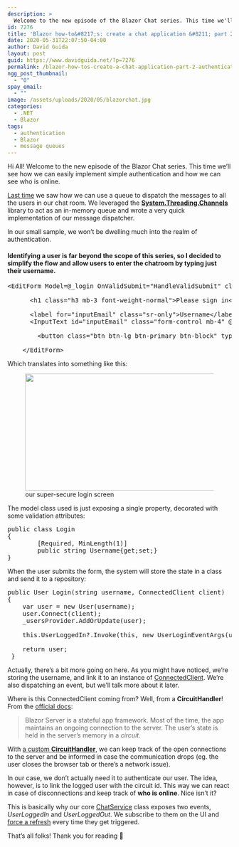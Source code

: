 ```yaml
---
description: >
  Welcome to the new episode of the Blazor Chat series. This time we'll see how we can add simple authentication and how we can see who is online.
id: 7276
title: 'Blazor how-to&#8217;s: create a chat application &#8211; part 2: authentication'
date: 2020-05-31T22:07:50-04:00
author: David Guida
layout: post
guid: https://www.davidguida.net/?p=7276
permalink: /blazor-how-tos-create-a-chat-application-part-2-authentication/
ngg_post_thumbnail:
  - "0"
spay_email:
  - ""
image: /assets/uploads/2020/05/blazorchat.jpg
categories:
  - .NET
  - Blazor
tags:
  - authentication
  - Blazor
  - message queues
---
```

Hi All! Welcome to the new episode of the Blazor Chat series. This time we&#8217;ll see how we can easily implement simple authentication and how we can see who is online.

<a rel="noreferrer noopener" target="_blank" href="https://www.davidguida.net/blazor-how-tos-create-a-chat-application-part-1-introduction/">Last time</a> we saw how we can use a queue to dispatch the messages to all the users in our chat room. We leveraged the **<a rel="noreferrer noopener" target="_blank" href="https://www.davidguida.net/how-to-implement-producer-consumer-with-system-threading-channels/">System.Threading.Channels</a>** library to act as an in-memory queue and wrote a very quick implementation of our message dispatcher.

In our small sample, we won&#8217;t be dwelling much into the realm of authentication. 

#### Identifying a user is far beyond the scope of this series, so I decided to simplify the flow and allow users to enter the chatroom by typing just their username.

<pre class="EnlighterJSRAW" data-enlighter-language="html" data-enlighter-theme="" data-enlighter-highlight="" data-enlighter-linenumbers="" data-enlighter-lineoffset="" data-enlighter-title="" data-enlighter-group="">&lt;EditForm Model=@_login OnValidSubmit="HandleValidSubmit" class="form-signin">
    
      &lt;h1 class="h3 mb-3 font-weight-normal">Please sign in&lt;/h1>

      &lt;label for="inputEmail" class="sr-only">Username&lt;/label>
      &lt;InputText id="inputEmail" class="form-control mb-4" @bind-Value=_login.Username placeholder="Username" required autofocus />
      
        &lt;button class="btn btn-lg btn-primary btn-block" type="submit">Sign in&lt;/button>
      
    &lt;/EditForm></pre>

Which translates into something like this:

<div class="wp-block-image">
  <figure class="aligncenter size-large is-resized"><img loading="lazy" src="/assets/uploads/2020/05/image.png?resize=497%2C263&#038;ssl=1" alt="" class="wp-image-7282" width="497" height="263" srcset="/assets/uploads/2020/05/image.png?w=497&ssl=1 497w, /assets/uploads/2020/05/image.png?resize=300%2C159&ssl=1 300w" sizes="(max-width: 497px) 100vw, 497px" data-recalc-dims="1" /><figcaption>our super-secure login screen</figcaption></figure>
</div>

The model class used is just exposing a single property, decorated with some validation attributes:

<pre class="EnlighterJSRAW" data-enlighter-language="csharp" data-enlighter-theme="" data-enlighter-highlight="" data-enlighter-linenumbers="" data-enlighter-lineoffset="" data-enlighter-title="" data-enlighter-group="">public class Login
{
        [Required, MinLength(1)]
        public string Username{get;set;}
}</pre>

When the user submits the form, the system will store the state in a class and send it to a repository:

<pre class="EnlighterJSRAW" data-enlighter-language="csharp" data-enlighter-theme="" data-enlighter-highlight="" data-enlighter-linenumbers="" data-enlighter-lineoffset="" data-enlighter-title="" data-enlighter-group="">public User Login(string username, ConnectedClient client)
{
    var user = new User(username);
    user.Connect(client);
    _usersProvider.AddOrUpdate(user);

    this.UserLoggedIn?.Invoke(this, new UserLoginEventArgs(user));

    return user;
 }</pre>

Actually, there&#8217;s a bit more going on here. As you might have noticed, we&#8217;re storing the username, and link it to an instance of <a rel="noreferrer noopener" href="https://github.com/mizrael/BlazorChat/blob/master/BlazorChat/Models/ConnectedClient.cs" target="_blank">ConnectedClient</a>. We&#8217;re also dispatching an event, but we&#8217;ll talk more about it later.

Where is this ConnectedClient coming from? Well, from a **CircuitHandler**! From the <a rel="noreferrer noopener" href="https://docs.microsoft.com/en-us/aspnet/core/blazor/state-management?view=aspnetcore-3.1" target="_blank">official docs</a>:

<blockquote class="wp-block-quote">
  <p>
    Blazor Server is a stateful app framework. Most of the time, the app maintains an ongoing connection to the server. The user&#8217;s state is held in the server&#8217;s memory in a&nbsp;<em>circuit</em>.
  </p>
</blockquote>

With <a href="https://github.com/mizrael/BlazorChat/blob/master/BlazorChat/ClientCircuitHandler.cs" target="_blank" rel="noreferrer noopener">a custom <strong>CircuitHandler</strong></a>, we can keep track of the open connections to the server and be informed in case the communication drops (eg. the user closes the browser tab or there&#8217;s a network issue).

In our case, we don&#8217;t actually need it to authenticate our user. The idea, however, is to link the logged user with the circuit id. This way we can react in case of disconnections and keep track of **who is online**. Nice isn&#8217;t it?

This is basically why our core <a rel="noreferrer noopener" href="https://github.com/mizrael/BlazorChat/blob/master/BlazorChat/Services/ChatService.cs" target="_blank">ChatService</a> class exposes two events, _UserLoggedIn_ and _UserLoggedOut_. We subscribe to them on the UI and <a rel="noreferrer noopener" href="https://www.davidguida.net/blazor-how-tos-status-from-a-background-task/" target="_blank">force a refresh</a> every time they get triggered.

That&#8217;s all folks! Thank you for reading 🙂

<div class="post-details-footer-widgets">
</div>